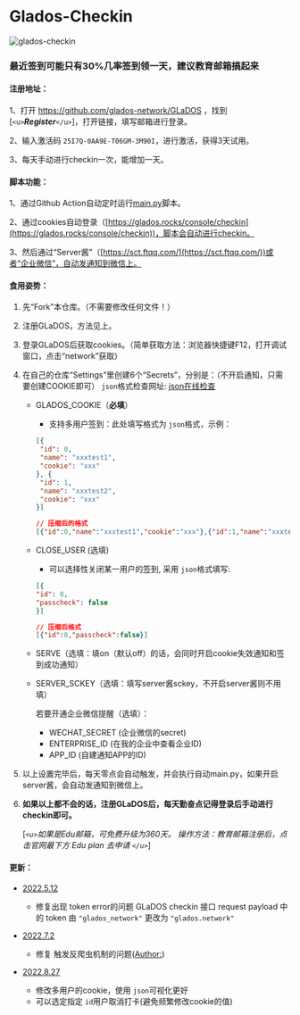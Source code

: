 # Glados-Checkin

![glados-checkin](https://github.com/hbstarjason/glados-checkin/workflows/glados-checkin/badge.svg)

### **最近签到可能只有30%几率签到领一天，建议教育邮箱搞起来**

#### 注册地址：

1、打开 https://github.com/glados-network/GLaDOS ，找到[`<u>`***Register***`</u>`]，打开链接，填写邮箱进行登录。

2、输入激活码 `25I7Q-0AA9E-T06GM-3M90I`，进行激活，获得3天试用。

3、每天手动进行checkin一次，能增加一天。

#### 脚本功能：

1、通过Github Action自动定时运行[main.py](https://github.com/AstbReal/glados-checkin/blob/master/glados/main.py)脚本。

2、通过cookies自动登录（[https://glados.rocks/console/checkin](https://glados.rocks/console/checkin))，脚本会自动进行checkin。

3、然后通过“Server酱”（[https://sct.ftqq.com/](https://sct.ftqq.com/))或者“企业微信”，自动发通知到微信上。

#### 食用姿势：

1. 先“Fork”本仓库。（不需要修改任何文件！）
2. 注册GLaDOS，方法见上。
3. 登录GLaDOS后获取cookies。（简单获取方法：浏览器快捷键F12，打开调试窗口，点击“network”获取）
4. 在自己的仓库“Settings”里创建6个“Secrets”，分别是：（不开启通知，只需要创建COOKIE即可）
   `json`格式检查网址: [json在线检查](https://www.sojson.com/)

   - GLADOS_COOKIE（**必填**）

     - 支持多用户签到：此处填写格式为 `json`格式，示例：

     ```json
     [{
      "id": 0,
      "name": "xxxtest1",
      "cookie": "xxx"
     }, {
      "id": 1,
      "name": "xxxtest2",
      "cookie": "xxx"
     }]

     // 压缩后的格式
     [{"id":0,"name":"xxxtest1","cookie":"xxx"},{"id":1,"name":"xxxtest2","cookie":"xxx"}]
     ```
   - CLOSE_USER (选填)

     - 可以选择性关闭某一用户的签到, 采用 `json`格式填写:

     ```json
     [{
     "id": 0,
     "passcheck": false
     }]

     // 压缩后格式
     [{"id":0,"passcheck":false}]
     ```
   - SERVE（选填：填on（默认off）的话，会同时开启cookie失效通知和签到成功通知）
   - SERVER_SCKEY（选填：填写server酱sckey，不开启server酱则不用填）

     若要开通企业微信提醒（选填）：

     - WECHAT_SECRET (企业微信的secret)
     - ENTERPRISE_ID (在我的企业中查看企业ID)
     - APP_ID (自建通知APP的ID)
5. 以上设置完毕后，每天零点会自动触发，并会执行自动main.py，如果开启server酱，会自动发通知到微信上。
6. **如果以上都不会的话，注册GLaDOS后，每天勤奋点记得登录后手动进行checkin即可。**

   [*`<u>`如果是Edu邮箱，可免费升级为360天。 操作方法：教育邮箱注册后，点击官网最下方 Edu plan 去申请 `</u>`*]

#### 更新：

- [2022.5.12](https://github.com/AstbReal/glados-checkin/blob/master/README.md)

  - 修复出现 token error的问题
    GLaDOS checkin 接口 request payload 中的 token 由 `"glados_network"` 更改为 `"glados.network"`
- [2022.7.2](https://github.com/AstbReal/glados-checkin/blob/master/README.md)

  - 修复 触发反爬虫机制的问题([Author:](https://github.com/tyIceStream/GLaDOS_Checkin))
- [2022.8.27]()

  - 修改多用户的cookie，使用 `json`可视化更好
  - 可以选定指定 `id`用户取消打卡(避免频繁修改cookie的值)
